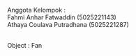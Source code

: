 Anggota Kelompok :
<br>
Fahmi Anhar Fatwaddin (5025221143)
<br>
Athaya Coulava Putradhana (5025221287)

<br>
Object : Fan
<br>
